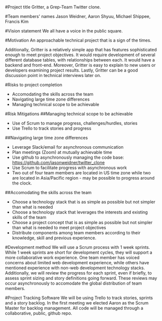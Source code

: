 #Project title
Gritter, a Grep-Team Twitter clone.

#Team members' names
Jason Weidner, Aaron Shyuu, Michael Shippee, Francis Kim

#Vision statement
We all have a voice in the public square.

#Motivation
An approachable technical project that is a sign of the times.

Additionally, Gritter is a relatively simple app that has features sophisticated enough to meet project objectives. It would require development of several different database tables, with relationships between each. It would have a backend and front-end. Moreover, Gritter is easy to explain to new users or developers examining project results. Lastly, Gritter can be a good discussion point in technical interviews later on.

#Risks to project completion
- Accomodating the skills across the team
- Navigating large time zone differences
- Managing technical scope to be achievable

#Risk Mitigations
##Managing technical scope to be achievable
- Use of Scrum to manage progress, challenges/hurdles, stories
- Use Trello to track stories and progress

##Navigating large time zone differences
- Leverage Slack/email for asynchronous communication
- Plan meetings (Zoom) at mutually achievable time
- Use github to asynchronously managing the code base: https://github.com/jasonweidner/twitter_clone
- Use Scrum to facilitate progress with asynchronous work
- Two out of four team members are located in US time zone while two are located in Asia/Pacific region - may be possible to progress around the clock. 

##Accomodating the skills across the team
- Choose a technology stack that is as simple as possible but not simpler than what is needed
- Choose a technology stack that leverages the interests and existing skills of the team
- Choose a project concept that is as simple as possible but not simpler than what is needed to meet project objectives
- Distribute components among team members according to their knowledge, skill and previous experience.

#Development method
We will use a Scrum process with 1 week sprints. While 1 week sprints are short for development cycles, they will support a more collaborative work experience. One team member has voiced concerns about limited web development experience, while others have mentioned experience with non-web development technology stacks. 
Additionally, we will review the progress for each sprint, even if briefly, to assess sprint sizing and story definitions going forward. These reviews may occur asynchronously to accomodate the global distribution of team members.

#Project Tracking Software 
We will be using Trello to track stories, sprints and a story backlog. In the first meeting we elected Aaron as the Scrum Master for backlog management. All code will be managed through a collaborative, public, github repo.
